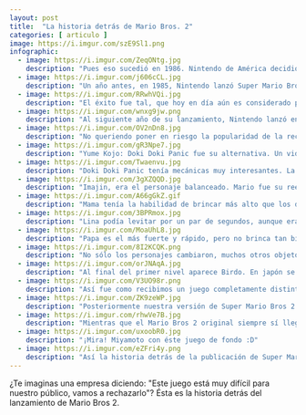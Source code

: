 ```yaml
---
layout: post
title:  "La historia detrás de Mario Bros. 2"
categories: [ articulo ]
image: https://i.imgur.com/szE9Sl1.png
infographic:
  - image: https://i.imgur.com/ZeqONtg.jpg
    description: "Pues eso sucedió en 1986. Nintendo de América decidió que la dificultad del juego excedía el nivel de los jugadores de América del Norte. Pero no nos adelantemos, vamos un poco más atrás en la historia."
  - image: https://i.imgur.com/j606cCL.jpg
    description: "Un año antes, en 1985, Nintendo lanzó Super Mario Bros para su consola estrella la NES. Éste juego de plataformas trata de un bigotón en overoles azules rescatando a una princesa de una tortuga metalera."
  - image: https://i.imgur.com/RRwhVQi.jpg
    description: "El éxito fue tal, que hoy en día aún es considerado por muchos como el mejor videojuego de todos los tiempos. Ya hablaremos sobre éste juego después."
  - image: https://i.imgur.com/wnxg9jw.png
    description: "Al siguiente año de su lanzamiento, Nintendo lanzó en Japón la secuela. Otro videojuego de plataformas con mecánicas semejantes y muchos sprites reciclados, la diferencia es que su dificultad era más elevada. Mucho más."
  - image: https://i.imgur.com/OV2nDn8.jpg
    description: "No queriendo poner en riesgo la popularidad de la recién creada franquicia, Nintendo de América canceló el lanzamiento a los Estados Unidos y buscaron una alternativa."
  - image: https://i.imgur.com/gR3Npe7.jpg
    description: "Yume Kojo: Doki Doki Panic fue su alternativa. Un videojuego que estaba siendo desarrollado por Nintendo junto con Fuji TV para un evento de ésta televisora. Nintendo negoció una licencia para poder reusar este juego más adelante."
  - image: https://i.imgur.com/Twaenvu.jpg
    description: "Doki Doki Panic tenía mecánicas muy interesantes. La experiencia de juego cambiaba dependiendo del personaje que elijas. Shigeru Miyamoto se involucró más en el proyecto y agregó el movimiento horizontal (anteriormente era vertical solamente)."
  - image: https://i.imgur.com/3gXZQQD.jpg
    description: "Imajin, era el personaje balanceado. Mario fue su reemplazo. Desde entonces, Mario ha sido el personaje balanceado en juegos donde hay diferentes estadísticas como las sagas Smash Bros o Mario Kart."
  - image: https://i.imgur.com/A66gGkZ.gif
    description: "Mama tenía la habilidad de brincar más alto que los demás. Éste puesto fue para Luigi pues, en el Mario Bros 2 original, Luigi ya brincaba más alto que Mario."
  - image: https://i.imgur.com/3BPRmox.jpg
    description: "Lina podía levitar por un par de segundos, aunque era más lenta que los demás. Peach tuvo su lugar en el nuevo juego. Años después volveríamos a ver a Peach levitando en Super Smash Bros Melee (su primer aparición en la serie) y otros juegos."
  - image: https://i.imgur.com/MoaUhL8.jpg
    description: "Papa es el más fuerte y rápido, pero no brinca tan bien. Toad fue su reemplazo. A diferencia de los otros personajes, Toad no heredó éstas características para el resto de la franquicia. Excepto en Super Mario 3D World y Super Mario Run donde es el más rápido pero peor saltarín."
  - image: https://i.imgur.com/8I2KCQK.png
    description: "No sólo los personajes cambiaron, muchos otros objetos del juego también. Los champiñones eran corazones; las vidas solían ser las cabezas de los mismos personajes; entre otros."
  - image: https://i.imgur.com/orJNAqA.jpg
    description: "Al final del primer nivel aparece Birdo. En japón se llama Catherine. Su género es indeterminado y varía dependiendo de la fuente que consultes."
  - image: https://i.imgur.com/V3UO98r.png
    description: "Así fue como recibimos un juego completamente distinto al lanzado originalmente en Japón. Nuestro Super Mario Bros 2 era un mod de Doki Doki Panic oficial. La decisión no fue mala. Éste mod vendió más de 10M de copias."
  - image: https://i.imgur.com/ZK9zeWP.jpg
    description: "Posteriormente nuestra versión de Super Mario Bros 2 fue lanzada también en japón. En 1992 bajo el nombre de Super Mario USA."
  - image: https://i.imgur.com/rhwVe7B.jpg
    description: "Mientras que el Mario Bros 2 original siempre sí llegó a América, pero bajo el nombre de “The Lost Levels”. Fue incluído dentro de Super Mario All-Stars, juego de super nintendo que compilaba todos los clásicos de Mario que salieron para la NES."
  - image: https://i.imgur.com/uxoobR0.jpg
    description: "¡Mira! Miyamoto con éste juego de fondo :D"
  - image: https://i.imgur.com/eZFri4y.png
    description: "Así la historia detrás de la publicación de Super Mario Bros 2. ¿Qué versión te gustó más?, ¿Conoces algún otro dato curioso?."
---
```


¿Te imaginas una empresa diciendo: "Este juego está muy difícil para nuestro público, vamos a rechazarlo"? Ésta es la historia detrás del lanzamiento de Mario Bros 2.
